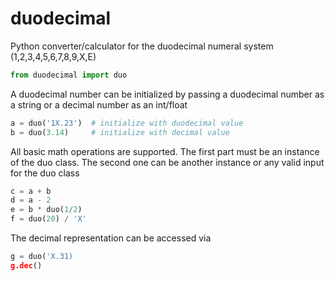 # duodecimal
Python converter/calculator for the duodecimal numeral system (1,2,3,4,5,6,7,8,9,X,E)

```python
from duodecimal import duo
```
A duodecimal number can be initialized by passing a duodecimal number as a string or a decimal number as an int/float
```python
a = duo('1X.23')  # initialize with duodecimal value
b = duo(3.14)     # initialize with decimal value
```
All basic math operations are supported. The first part must be an instance of the duo class. The second one can be another instance or any valid input for the duo class
```python
c = a + b
d = a - 2
e = b * duo(1/2)
f = duo(20) / 'X'
```
The decimal representation can be accessed via
```python
g = duo('X.31)
g.dec()
```
